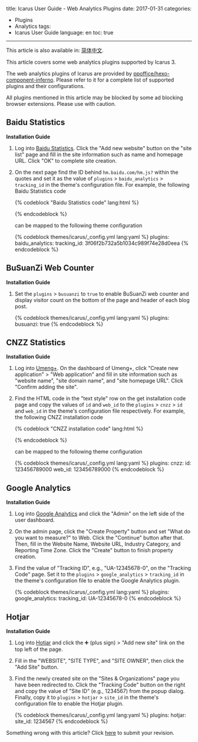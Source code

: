 title: Icarus User Guide - Web Analytics Plugins
date: 2017-01-31
categories:
- Plugins
- Analytics
tags:
- Icarus User Guide
language: en
toc: true
---

<div class="notification is-success is-size-6">
This article is also available in: <a href="{% post_path zh-CN/Web-Analytics-Plugins %}">简体中文</a>.
</div>

This article covers some web analytics plugins supported by Icarus 3.

<!-- more -->

<div class="notification is-link is-size-6">

The web analytics plugins of Icarus are provided by
[ppoffice/hexo-component-inferno](https://github.com/ppoffice/hexo-component-inferno).
Please refer to it for a complete list of supported plugins and their configurations.

</div>

<div class="notification is-warning is-size-6">
All plugins mentioned in this article may be blocked by some ad blocking browser extensions.
Please use with caution.
</div>

## Baidu Statistics

**Installation Guide**

1. Log into [Baidu Statistics](https://tongji.baidu.com). Click the "Add new website" button on the "site list" page
   and fill in the site information such as name and homepage URL.
   Click "OK" to complete site creation.

2. On the next page find the ID behind `hm.baidu.com/hm.js?` within the quotes and set it as the value of 
   `plugins` > `baidu_analytics` > `tracking_id` in the theme's configuration file.
   For example, the following Baidu Statistics code

    {% codeblock "Baidu Statistics code" lang:html %}
    <script>
    var _hmt = _hmt || [];
    (function() {
    var hm = document.createElement("script");
    hm.src = "https://hm.baidu.com/hm.js?3f06f2b732a5b1034c989f74e28d0eea";
    var s = document.getElementsByTagName("script")[0]; 
    s.parentNode.insertBefore(hm, s);
    })();
    </script>
    {% endcodeblock %}

    can be mapped to the following theme configuration

    {% codeblock themes/icarus/_config.yml lang:yaml %}
    plugins:
        baidu_analytics:
            tracking_id: 3f06f2b732a5b1034c989f74e28d0eea
    {% endcodeblock %}


## BuSuanZi Web Counter

**Installation Guide**

1. Set the `plugins` > `busuanzi` to `true` to enable BuSuanZi web counter and display visitor count on the bottom of the 
   page and header of each blog post.

    {% codeblock themes/icarus/_config.yml lang:yaml %}
    plugins:
        busuanzi: true
    {% endcodeblock %}


## CNZZ Statistics

**Installation Guide**

1. Log into [Umeng+](https://www.umeng.com/). On the dashboard of Umeng+, click "Create new application" > "Web application"
   and fill in site information such as "website name", "site domain name", and "site homepage URL".
   Click "Confirm adding the site".

2. Find the HTML code in the "text style" row on the get installation code page and copy the values of `id` and `web_id`
   to the `plugins` > `cnzz` > `id` and `web_id` in the theme's configuration file respectively.
   For example, the following CNZZ installation code

    {% codeblock "CNZZ installation code" lang:html %}
    <script type="text/javascript" src="https://s9.cnzz.com/z_stat.php?id=123456789000&web_id=123456789000"></script>
    {% endcodeblock %}

    can be mapped to the following theme configuration

    {% codeblock themes/icarus/_config.yml lang:yaml %}
    plugins:
        cnzz:
            id: 123456789000
            web_id: 123456789000
    {% endcodeblock %}


## Google Analytics

**Installation Guide**

1. Log into [Google Analytics](https://analytics.google.com/) and click the "Admin" on the left side of the user dashboard.

2. On the admin page, click the "Create Property" button and set "What do you want to measure?" to Web.
   Click the "Continue" button after that.
   Then, fill in the Website Name, Website URL, Industry Category, and Reporting Time Zone.
   Click the "Create" button to finish property creation.

3. Find the value of "Tracking ID", e.g., "UA-12345678-0", on the "Tracking Code" page. Set it to the `plugins` > 
   `google_analytics` > `tracking_id` in the theme's configuration file to enable the Google Analytics plugin.

    {% codeblock themes/icarus/_config.yml lang:yaml %}
    plugins:
        google_analytics:
            tracking_id: UA-12345678-0
    {% endcodeblock %}


## Hotjar

**Installation Guide**

1. Log into [Hotjar](https://www.hotjar.com/) and click the ➕ (plus sign) > "Add new site" link on the top left of the page.

2. Fill in the "WEBSITE", "SITE TYPE", and "SITE OWNER", then click the "Add Site" button.

3. Find the newly created site on the "Sites & Organizations" page you have been redirected to.
   Click the "Tracking Code" button on the right and copy the value of "Site ID" (e.g., 1234567) from the popup dialog.
   Finally, copy it to `plugins` > `hotjar` > `site_id` in the theme's configuration file to enable the Hotjar plugin.

    {% codeblock themes/icarus/_config.yml lang:yaml %}
    plugins:
        hotjar:
            site_id: 1234567
    {% endcodeblock %}


<div class="notification is-warning is-size-6">
Something wrong with this article? Click <a href="https://github.com/ppoffice/hexo-theme-icarus/edit/site/source/_posts/en//Web-Analytics-Plugins.md">here</a> to submit your revision.
</div>

